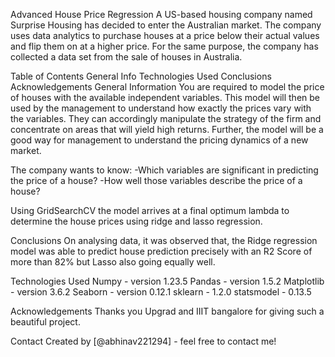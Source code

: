 
Advanced House Price Regression
A US-based housing company named Surprise Housing has decided to enter the Australian market. The company uses data analytics to purchase houses at a price below their actual values and flip them on at a higher price. For the same purpose, the company has collected a data set from the sale of houses in Australia.

Table of Contents
General Info
Technologies Used
Conclusions
Acknowledgements
General Information
You are required to model the price of houses with the available independent variables. This model will then be used by the management to understand how exactly the prices vary with the variables. They can accordingly manipulate the strategy of the firm and concentrate on areas that will yield high returns. Further, the model will be a good way for management to understand the pricing dynamics of a new market.

The company wants to know: -Which variables are significant in predicting the price of a house? -How well those variables describe the price of a house?

Using GridSearchCV the model arrives at a final optimum lambda to determine the house prices using ridge and lasso regression.

Conclusions
On analysing data, it was observed that, the Ridge regression model was able to predict house prediction precisely with an R2 Score of more than 82% but Lasso also going equally well.

Technologies Used
Numpy - version 1.23.5 Pandas - version 1.5.2 Matplotlib - version 3.6.2 Seaborn - version 0.12.1 sklearn - 1.2.0 statsmodel - 0.13.5

Acknowledgements
Thanks you Upgrad and IIIT bangalore for giving such a beautiful project.

Contact
Created by [@abhinav221294] - feel free to contact me!
